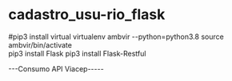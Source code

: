 # cadastro_usu-rio_flask
#pip3 install virtual
virtualenv ambvir --python=python3.8 
source ambvir/bin/activate  
pip3 install Flask
pip3 install Flask-Restful

---Consumo API Viacep-----
